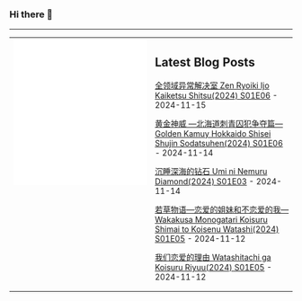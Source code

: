 ### Hi there 👋

<!--
**etng/etng** is a ✨ _special_ ✨ repository because its `README.md` (this file) appears on your GitHub profile.

Here are some ideas to get you started:

- 🔭 I’m currently working on ...
- 🌱 I’m currently learning ...
- 👯 I’m looking to collaborate on ...
- 🤔 I’m looking for help with ...
- 💬 Ask me about ...
- 📫 How to reach me: ...
- 😄 Pronouns: ...
- ⚡ Fun fact: ...
-->


---

<table>
<tr>
<td valign="top" width="50%">
<img src="metrics.svg" alt="Metric" />
</td>
<td valign="top" width="50%">

## Latest Blog Posts
<!-- blog start -->
[全领域异常解决室 Zen Ryoiki Ijo Kaiketsu Shitsu(2024) S01E06](http://www.fanxinzhui.com/rr/2588#S01E06) - 2024-11-15

[黄金神威 —北海道刺青囚犯争夺篇— Golden Kamuy Hokkaido Shisei Shujin Sodatsuhen(2024) S01E06](http://www.fanxinzhui.com/rr/2587#S01E06) - 2024-11-14

[沉睡深海的钻石 Umi ni Nemuru Diamond(2024) S01E03](http://www.fanxinzhui.com/rr/2596#S01E03) - 2024-11-14

[若草物语—恋爱的姐妹和不恋爱的我— Wakakusa Monogatari Koisuru Shimai to Koisenu Watashi(2024) S01E05](http://www.fanxinzhui.com/rr/2585#S01E05) - 2024-11-12

[我们恋爱的理由 Watashitachi ga Koisuru Riyuu(2024) S01E05](http://www.fanxinzhui.com/rr/2592#S01E05) - 2024-11-12
<!-- blog end -->

</td></tr></table>

